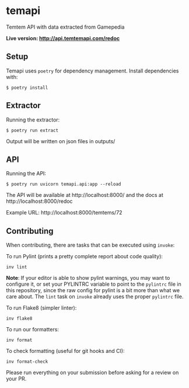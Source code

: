 temapi
======

Temtem API with data extracted from Gamepedia

**Live version: http://api.temtemapi.com/redoc**


Setup
-----

Temapi uses `poetry` for dependency management.
Install dependencies with:

```
$ poetry install
```

Extractor
---------

Running the extractor:

```
$ poetry run extract
```

Output will be written on json files in outputs/

API
---

Running the API:

```
$ poetry run uvicorn temapi.api:app --reload
```

The API will be available at http://localhost:8000/ and the docs at http://localhost:8000/redoc

Example URL: http://localhost:8000/temtems/72


Contributing
------------

When contributing, there are tasks that can be executed using `invoke`:

To run Pylint (prints a pretty complete report about code quality):

```
inv lint
```

**Note**: If your editor is able to show pylint warnings, you may want to configure it, or
set your PYLINTRC variable to point to the `pylintrc` file in this repository,
since the raw config for pylint is a bit more than what we care about. The
`lint` task on `invoke` already uses the proper `pylintrc` file.

To run Flake8 (simpler linter):

```
inv flake8
```

To run our formatters:

```
inv format
```

To check formatting (useful for git hooks and CI):

```
inv format-check
```

Please run everything on your submission before asking for a review on your PR.
